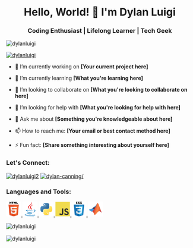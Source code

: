 <h1 align="center">Hello, World! 👋 I'm Dylan Luigi</h1>
<h3 align="center">Coding Enthusiast | Lifelong Learner | Tech Geek</h3>

<p align="left"> <img src="https://komarev.com/ghpvc/?username=dylanluigi&label=Profile%20views&color=0e75b6&style=flat" alt="dylanluigi" /> </p>

<p align="left"> <a href="https://github.com/ryo-ma/github-profile-trophy"><img src="https://github-profile-trophy.vercel.app/?username=dylanluigi" alt="dylanluigi" /></a> </p>

- 🔭 I’m currently working on **[Your current project here]**

- 🌱 I’m currently learning **[What you're learning here]**

- 👯 I’m looking to collaborate on **[What you're looking to collaborate on here]**

- 🤝 I’m looking for help with **[What you're looking for help with here]**

- 💬 Ask me about **[Something you're knowledgeable about here]**

- 📫 How to reach me: **[Your email or best contact method here]**

- ⚡ Fun fact: **[Share something interesting about yourself here]**

<h3 align="left">Let's Connect:</h3>
<p align="left">
<a href="https://twitter.com/dylanluigi2" target="blank"><img align="center" src="https://raw.githubusercontent.com/rahuldkjain/github-profile-readme-generator/master/src/images/icons/Social/twitter.svg" alt="dylanluigi2" height="30" width="40" /></a>
<a href="https://linkedin.com/in/dylan-canning/" target="blank"><img align="center" src="https://cdn-icons-png.flaticon.com/512/174/174857.png" alt="dylan-canning/" height="30" width="40" /></a>

</p>

<h3 align="left">Languages and Tools:</h3>
<p align="left"> 
<a href="https://www.w3.org/html/" target="_blank" rel="noreferrer"> <img src="https://raw.githubusercontent.com/devicons/devicon/master/icons/html5/html5-original-wordmark.svg" alt="html5" width="40" height="40"/> </a> 
<a href="https://www.java.com" target="_blank" rel="noreferrer"> <img src="https://raw.githubusercontent.com/devicons/devicon/master/icons/java/java-original.svg" alt="java" width="40" height="40"/> </a> 
<a href="https://www.python.org" target="_blank" rel="noreferrer"> <img src="https://raw.githubusercontent.com/devicons/devicon/master/icons/python/python-original.svg" alt="python" width="40" height="40"/> </a> 
<a href="https://developer.mozilla.org/en-US/docs/Web/JavaScript" target="_blank" rel="noreferrer"> <img src="https://raw.githubusercontent.com/devicons/devicon/master/icons/javascript/javascript-original.svg" alt="javascript" width="40" height="40"/> </a> 
<a href="https://www.w3schools.com/css/" target="_blank" rel="noreferrer"> <img src="https://raw.githubusercontent.com/devicons/devicon/master/icons/css3/css3-original-wordmark.svg" alt="css3" width="40" height="40"/> </a> 
<a href="https://www.mathworks.com/products/matlab.html" target="_blank" rel="noreferrer"> <img src="https://raw.githubusercontent.com/devicons/devicon/master/icons/matlab/matlab-original.svg" alt="matlab" width="40" height="40"/> </a> 
</p>

<p><img align="center" src="https://github-readme-stats.vercel.app/api/top-langs?username=dylanluigi&show_icons=true&locale=en&layout=compact" alt="dylanluigi" /></p>

<p><img align="center" src="https://github-readme-streak-stats.herokuapp.com/?user=dylanluigi&" alt="dylanluigi" /></p>


